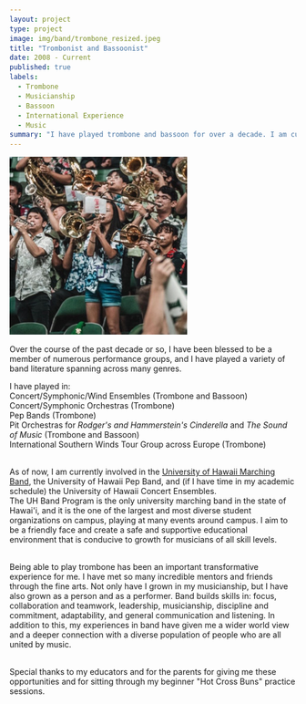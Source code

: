 ```yaml
---
layout: project
type: project
image: img/band/trombone_resized.jpeg
title: "Trombonist and Bassoonist"
date: 2008 - Current
published: true
labels:
  - Trombone
  - Musicianship
  - Bassoon
  - International Experience
  - Music
summary: "I have played trombone and bassoon for over a decade. I am currently a member of the University of Hawaii Marching Band and Pep Band."
---
```


<img class="img-fluid" src="../img/band/trombone_resized.jpeg">

Over the course of the past decade or so, I have been blessed to be a member of numerous performance groups, and I have played a variety of band literature spanning across many genres.

I have played in:<br>
Concert/Symphonic/Wind Ensembles (Trombone and Bassoon)<br>
Concert/Symphonic Orchestras (Trombone)<br>
Pep Bands (Trombone)<br>
Pit Orchestras for *Rodger's and Hammerstein's Cinderella* and *The Sound of Music* (Trombone and Bassoon)<br>
International Southern Winds Tour Group across Europe (Trombone)<br><br>

As of now, I am currently involved in the [University of Hawaii Marching Band](https://uhbands.org/athleticbands/), the University of Hawaii Pep Band, and (if I have time in my academic schedule) the University of Hawaii Concert Ensembles.<br>
The UH Band Program is the only university marching band in the state of Hawai'i, and it is the one of the largest and most diverse student organizations on campus, playing at many events around campus. I aim to be a friendly face and create a safe and supportive educational environment that is conducive to growth for musicians of all skill levels.<br><br>

Being able to play trombone has been an important transformative experience for me. I have met so many incredible mentors and friends through the fine arts. Not only have I grown in my musicianship, but I have also grown as a person and as a performer. Band builds skills in: focus, collaboration and teamwork, leadership, musicianship, discipline and commitment, adaptability, and general communication and listening. In addition to this, my experiences in band have given me a wider world view and a deeper connection with a diverse population of people who are all united by music. <br><br>


Special thanks to my educators and for the parents for giving me these opportunities and for sitting through my beginner "Hot Cross Buns" practice sessions.


